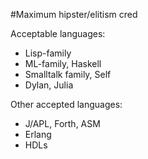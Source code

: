 #Maximum hipster/elitism cred

Acceptable languages:
- Lisp-family
- ML-family, Haskell
- Smalltalk family, Self
- Dylan, Julia

Other accepted languages:
- J/APL, Forth, ASM
- Erlang
- HDLs

